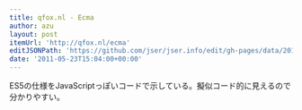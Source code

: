 ```yaml
---
title: qfox.nl - Ecma
author: azu
layout: post
itemUrl: 'http://qfox.nl/ecma'
editJSONPath: 'https://github.com/jser/jser.info/edit/gh-pages/data/2011/05/index.json'
date: '2011-05-23T15:04:00+00:00'
---
```

ES5の仕様をJavaScriptっぽいコードで示している。擬似コード的に見えるので分かりやすい。
